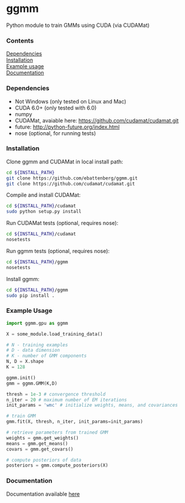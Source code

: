 ggmm
====

Python module to train GMMs using CUDA (via CUDAMat)

### Contents
[Dependencies](#dependencies)  
[Installation](#installation)  
[Example usage](#example-usage)  
[Documentation](#documentation)  

### Dependencies

* Not Windows (only tested on Linux and Mac)
* CUDA 6.0+ (only tested with 6.0)
* numpy
* CUDAMat, avaiable here: https://github.com/cudamat/cudamat.git
* future: http://python-future.org/index.html
* nose (optional, for running tests)

### Installation

Clone ggmm and CUDAMat in local install path:
```bash
cd ${INSTALL_PATH}
git clone https://github.com/ebattenberg/ggmm.git
git clone https://github.com/cudamat/cudamat.git
```

Compile and install CUDAMat:
```bash
cd ${INSTALL_PATH}/cudamat
sudo python setup.py install
```
Run CUDAMat tests (optional, requires nose):
```bash
cd ${INSTALL_PATH}/cudamat
nosetests
```
Run ggmm tests (optional, requires nose):
```bash
cd ${INSTALL_PATH}/ggmm
nosetests
```
Install ggmm:
```bash
cd ${INSTALL_PATH}/ggmm
sudo pip install .
```

### Example Usage

```python
import ggmm.gpu as ggmm

X = some_module.load_training_data()

# N - training examples
# D - data dimension
# K - number of GMM components
N, D = X.shape
K = 128

ggmm.init()
gmm = ggmm.GMM(K,D)

thresh = 1e-3 # convergence threshold
n_iter = 20 # maximum number of EM iterations
init_params = 'wmc' # initialize weights, means, and covariances

# train GMM
gmm.fit(X, thresh, n_iter, init_params=init_params)

# retrieve parameters from trained GMM
weights = gmm.get_weights()
means = gmm.get_means()
covars = gmm.get_covars()

# compute posteriors of data
posteriors = gmm.compute_posteriors(X)
```

### Documentation
Documentation available [here](http://ebattenberg.github.io/ggmm)
